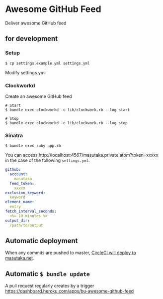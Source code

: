 # Awesome GitHub Feed

Deliver awesome GitHub feed

## for development

### Setup

    $ cp settings.example.yml settings.yml

Modify settings.yml

### Clockworkd

Create an awesome GitHub feed

    # Start
    $ bundle exec clockworkd -c lib/clockwork.rb --log start

    # Stop
    $ bundle exec clockworkd -c lib/clockwork.rb --log stop

### Sinatra

    $ bundle exec ruby app.rb

You can access http://localhost:4567/masutaka.private.atom?token=xxxxx in the case of the following `settings.yml`.

```yaml
github:
  account:
    masutaka
  feed_token:
    xxxxx
exclusion_keyword:
  keyword
element_name:
  entry
fetch_interval_seconds:
  <%= 10.minutes %>
output_dir:
  /path/to/output
```

## Automatic deployment

When any commits are pushed to master, [CircleCI will deploy to masutaka.net](https://circleci.com/gh/masutaka/awesome-github-feed/tree/master).

## Automatic `$ bundle update`

A pull request regularly creates by a trigger https://dashboard.heroku.com/apps/bu-awesome-github-feed
